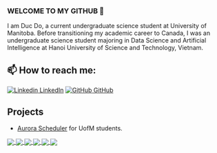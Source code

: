 ### WELCOME TO MY GITHUB 👋
I am Duc Do, a current undergraduate science student at University of Manitoba. Before transitioning my academic career to Canada, I was an undergraduate science student majoring in Data Science and Artificial Intelligence at Hanoi University of Science and Technology, Vietnam.<br>
## 📫 How to reach me: 

[![Linkedin](https://i.stack.imgur.com/gVE0j.png) LinkedIn](https://www.linkedin.com/in/duc-do-nghiem-27412824a/) [![GitHub](https://i.stack.imgur.com/tskMh.png) GitHub](https://github.com/ducdonghiem/) 

## Projects

* [Aurora Scheduler](https://aurorascheduler.online/) for UofM students.

<!-- ![Duc's github stats](https://github-readme-stats-git-masterrstaa-rickstaa.vercel.app/api?username=ducdonghiem&show_icons=true&theme=tokyonight&hide=contribs,prs,issues) -->

<a href="https://github.com/ducdonghiem/MusicRecommendation">
  <!-- Change the `github-readme-stats.anuraghazra1.vercel.app` to `github-readme-stats.vercel.app`  -->
  <img align="center" src="https://github-readme-stats.anuraghazra1.vercel.app/api/pin/?username=ducdonghiem&repo=MusicRecommendation&theme=radical" />
</a>    
<a href="https://github.com/ducdonghiem/fund_opt">
  <!-- Change the `github-readme-stats.anuraghazra1.vercel.app` to `github-readme-stats.vercel.app`  -->
  <img align="center" src="https://github-readme-stats.anuraghazra1.vercel.app/api/pin/?username=ducdonghiem&repo=fund_opt&theme=merko" />
</a>

<a href="https://github.com/ducdonghiem/OOP.20222.06">
  <!-- Change the `github-readme-stats.anuraghazra1.vercel.app` to `github-readme-stats.vercel.app`  -->
  <img align="center" src="https://github-readme-stats.anuraghazra1.vercel.app/api/pin/?username=ducdonghiem&repo=OOP.20222.06&theme=gruvbox" />
</a>    
<a href="https://github.com/ducdonghiem/AI_Project_Sudoku">
  <!-- Change the `github-readme-stats.anuraghazra1.vercel.app` to `github-readme-stats.vercel.app`  -->
  <img align="center" src="https://github-readme-stats.anuraghazra1.vercel.app/api/pin/?username=ducdonghiem&repo=AI_Project_Sudoku&theme=dark" />
</a>

<a href="https://github.com/ducdonghiem/StockPrediction">
  <!-- Change the `github-readme-stats.anuraghazra1.vercel.app` to `github-readme-stats.vercel.app`  -->
  <img align="center" src="https://github-readme-stats.anuraghazra1.vercel.app/api/pin/?username=ducdonghiem&repo=StockPrediction&theme=onedark" />
</a>    
<a href="https://github.com/ducdonghiem/AppliedStatistics_HUST">
  <!-- Change the `github-readme-stats.anuraghazra1.vercel.app` to `github-readme-stats.vercel.app`  -->
  <img align="center" src="https://github-readme-stats.anuraghazra1.vercel.app/api/pin/?username=ducdonghiem&repo=AppliedStatistics_HUST&theme=cobalt" />
</a>
